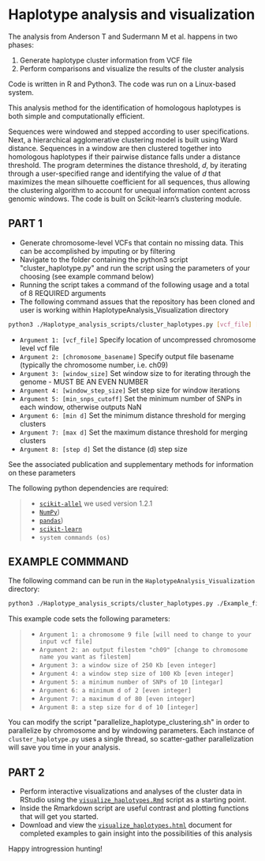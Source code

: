 # Haplotype analysis and visualization 

The analysis from Anderson T and Sudermann M et al. happens in two phases:

1) Generate haplotype cluster information from VCF file
2) Perform comparisons and visualize the results of the cluster analysis

Code is written in R and Python3. The code was run on a Linux-based system.

This analysis method for the identification of homologous haplotypes is both simple and computationally efficient. 

Sequences were windowed and stepped according to user specifications. Next, a hierarchical agglomerative clustering model is built using Ward distance. Sequences in a window are then clustered together into homologous haplotypes if their pairwise distance falls under a distance threshold. The program determines the distance threshold, *d*, by iterating through a user-specified range and identifying the value of *d* that maximizes the mean silhouette coefficient for all sequences, thus allowing the clustering algorithm to account for unequal information content across genomic windows. The code is built on Scikit-learn’s clustering module.

## PART 1
- Generate chromosome-level VCFs that contain no missing data. This can be accomplished by imputing or by filtering
- Navigate to the folder containing the python3 script "cluster_haplotype.py" and run the script using the parameters of your choosing (see example command below)
- Running the script takes a command of the following usage and a total of 8 REQUIRED arguments
- The following command assues that the repository has been cloned and user is working within HaplotypeAnalysis_Visualization directory
```bash
python3 ./Haplotype_analysis_scripts/cluster_haplotypes.py [vcf_file] [chromosome_basename] [window_size] [window_step_size] [min_snps_cutoff] [min d] [max d] [step d]
```
-  `Argument 1: [vcf_file]` Specify location of uncompressed chromosome level vcf file
-  `Argument 2: [chromosome_basename]` Specify output file basename (typically the chromosome number, i.e. ch09) 
-  `Argument 3: [window_size]`  Set window size to for iterating through the genome - MUST BE AN EVEN NUMBER
-  `Argument 4: [window_step_size]`  Set step size for window iterations
-  `Argument 5: [min_snps_cutoff]`  Set the minimum number of SNPs in each window, otherwise outputs NaN
-  `Argument 6: [min d]`  Set the minimum distance threshold for merging clusters
-  `Argument 7: [max d]`  Set the maximum distance threshold for merging clusters
-  `Argument 8: [step d]`  Set the distance (d) step size

See the associated publication and supplementary methods for information on these parameters

The following python dependencies are required:
> - [`scikit-allel`](https://github.com/cggh/scikit-allel) we used version 1.2.1
> - [`NumPy`](https://numpy.org/)) 
> - [`pandas`](https://pandas.pydata.org/)) 
> - [`scikit-learn`](https://scikit-learn.org/stable/)
> - `system commands (os)`

## EXAMPLE COMMMAND 
The following command can be run in the `HaplotypeAnalysis_Visualization` directory:
```bash
python3 ./Haplotype_analysis_scripts/cluster_haplotypes.py ./Example_files/SL4.0ch09_subset.vcf ch09 250000 100000 10 2 80 10
```
This example code sets the following parameters:  
> - `Argument 1: a chromosome 9 file [will need to change to your input vcf file]`
> - `Argument 2: an output filestem "ch09" [change to chromosome name you want as filestem]`
> - `Argument 3: a window size of 250 Kb [even integer]`  
> - `Argument 4: a window step size of 100 Kb [even integer]`
> - `Argument 5: a minimum number of SNPs of 10 [integar]`
> - `Argument 6: a minimum d of 2 [even integer]`  
> - `Argument 7: a maximum d of 80 [even integer]`  
> - `Argument 8: a step size for d of 10 [integer]`

You can modify the script "parallelize_haplotype_clustering.sh" in order to parallelize by chromosome and by windowing parameters.
Each instance of `cluster_haplotype.py` uses a single thread, so scatter-gather parallelization will save you time in your analysis.

## PART 2
-  Perform interactive visualizations and analyses of the cluster data in RStudio using the [`visualize_haplotypes.Rmd`](Visualization/blob/main/Haplotype_analysis_scripts/visualize_haplotypes.Rmd) script as a starting point.  
-  Inside the Rmarkdown script are useful contrast and plotting functions that will get you started.  
-  Download and view the [`visualize_haplotypes.html`](https://github.com/masudermann/HaplotypeAnalysis_Visualization/blob/main/Example_files/visualize_haplotypes.html) document for completed examples to gain insight into the possibilities of this analysis

Happy introgression hunting!
